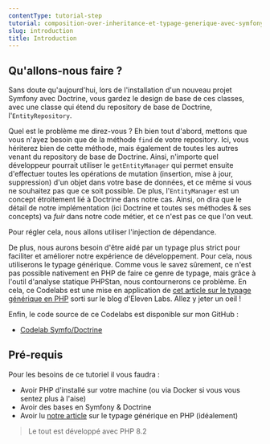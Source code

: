 ```yaml
---
contentType: tutorial-step
tutorial: composition-over-inheritance-et-typage-generique-avec-symfony-et-doctrine
slug: introduction
title: Introduction
---
```

## Qu'allons-nous faire ?

Sans doute qu'aujourd'hui, lors de l'installation d'un nouveau projet Symfony avec Doctrine, vous gardez le design de base de ces classes, avec une classe qui étend du repository de base de Doctrine, l'`EntityRepository`.

Quel est le problème me direz-vous ? Eh bien tout d'abord, mettons que vous n'ayez besoin que de la méthode `find` de votre repository. Ici, vous hériterez bien de cette méthode, mais également de toutes les autres venant du repository de base de Doctrine. Ainsi, n'importe quel développeur pourrait utiliser le `getEntityManager` qui permet ensuite d'effectuer toutes les opérations de mutation (insertion, mise à jour, suppression) d'un objet dans votre base de données, et ce même si vous ne souhaitez pas que ce soit possible.
De plus, l'`EntityManager` est un concept étroitement lié à Doctrine dans notre cas.
Ainsi, on dira que le détail de notre implémentation (ici Doctrine et toutes ses méthodes & ses concepts) va *fuir* dans notre code métier, et ce n'est pas ce que l'on veut.

Pour régler cela, nous allons utiliser l'injection de dépendance.

De plus, nous aurons besoin d'être aidé par un typage plus strict pour faciliter et améliorer notre expérience de développement. Pour cela, nous utiliserons le typage générique. Comme vous le savez sûrement, ce n'est pas possible nativement en PHP de faire ce genre de typage, mais grâce à l'outil d'analyse statique PHPStan, nous contournerons ce problème.
En cela, ce Codelabs est une mise en application de [cet article sur le typage générique en PHP]({BASE_URL}/fr/typage-generique-php/) sorti sur le blog d'Eleven Labs. Allez y jeter un oeil !

Enfin, le code source de ce Codelabs est disponible sur mon GitHub :
-   [Codelab Symfo/Doctrine](https://github.com/ArthurJCQ/codelabs-compo)


## Pré-requis

Pour les besoins de ce tutoriel il vous faudra :

- Avoir PHP d'installé sur votre machine (ou via Docker si vous vous sentez plus à l'aise)
- Avoir des bases en Symfony & Doctrine
- Avoir lu [notre article](https://blog.eleven-labs.com/fr/typage-generique-en-php/) sur le typage générique en PHP (idéalement)

> Le tout est développé avec PHP 8.2
